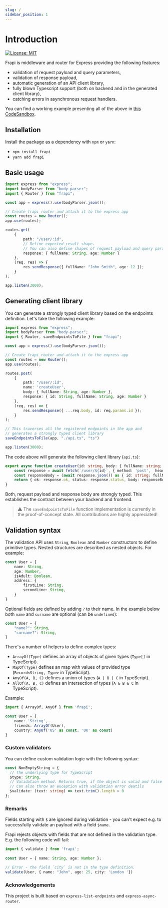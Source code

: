 ```yaml
---
slug: /
sidebar_position: 1
---
```


# Introduction

[![License: MIT](https://img.shields.io/badge/License-MIT-yellow.svg)](https://opensource.org/licenses/MIT)

Frapi is middleware and router for Express providing the following features:

- validation of request payload and query parameters,
- validation of response payload,
- automatic generation of an API client library,
- fully blown Typescript support (both on backend and in the generated client library),
- catching errors in asynchronous request handlers.

You can find a working example presenting all of the above in
[this CodeSandbox](https://codesandbox.io/s/ancient-morning-cd4vbo?file=/index.ts).

## Installation

Install the package as a dependency with `npm` or `yarn`:

- `npm install frapi`
- `yarn add frapi`

## Basic usage

```typescript
import express from "express";
import bodyParser from "body-parser";
import { Router } from "frapi";

const app = express().use(bodyParser.json());

// Create frapi router and attach it to the express app
const routes = new Router();
app.use(routes);

routes.get(
    {
        path: "/user/:id",
        // Define expected result shape. 
        // You can also define shapes of request payload and query parameters.
        response: { fullName: String, age: Number } 
    },
    (req, res) => {
        res.sendResponse({ fullName: "John Smith", age: 12 });
    }
);

app.listen(3000);
```

## Generating client library

You can generate a strongly typed client library based on the endpoints definition. Let's take the following example:

```typescript
import express from "express";
import bodyParser from "body-parser";
import { Router, saveEndpointsToFile } from "frapi";

const app = express().use(bodyParser.json());

// Create frapi router and attach it to the express app
const routes = new Router();
app.use(routes);

routes.post(
    {
        path: "/user/:id",
        name: 'createUser',
        body: { fullName: String, age: Number },
        response: { id: String, fullName: String, age: Number } 
    },
    (req, res) => {
        res.sendResponse({ ...req.body, id: req.params.id });
    }
);

// This traverses all the registered endpoints in the app and 
// generates a strongly typed client library
saveEndpointsToFile(app, "./api.ts", "ts")

app.listen(3000);
```

The code above will generate the following client library (`api.ts`):

```typescript
export async function createUser(id: string, body: { fullName: string; age: number }) {
    const response = await fetch(`/user/${id}`, { method: 'post',  headers: { 'Content-Type': 'application/json' }, body: JSON.stringify(body), });
    const responseBody = (await response.json()) as { id: string; fullName: string; age: number };
    return { ok: response.ok, status: response.status, body: responseBody, headers: response.headers, response };
}
```

Both, request payload and response body are strongly typed. This establishes the contract between
your backend and frontend.

> :warning: The `saveEndpointsToFile` function implementation is currently in the proof-of-concept state.
> All contributions are highly appreciated!

## Validation syntax

The validation API uses `String`, `Boolean` and `Number`  constructors to define primitive types.
Nested structures are described as nested objects. For example:

```typescript
const User = {
    name: String,
    age: Number,
    isAdult: Boolean,
    address: {
        firstLine: String,
        secondLine: String,
    }
}
```

Optional fields are defined by adding `?` to their name. In the example below
both `name` and `surname` are optional (can be `undefined`):

```typescript
const User = {
    "name?": String,
    "surname?": String,
}
```

There's a number of helpers to define complex types:

- `ArrayOf(Type)` defines an array of objects of given types (`Type[]` in TypeScript).
- `MapOf(Type)` defines an map with values of provided type (`Record<String, Type>` in TypeScript).
- `AnyOf(A, B, C)` defines a union of types (`A | B | C` in TypeScript).
- `AllOf(A, B, C)` defines an intersection of types (`A & B & C` in TypeScript).

Example:

```typescript
import { ArrayOf, AnyOf } from 'frapi';

const User = {
    name: 'String',
    friends: ArrayOf(User),                       
    country: AnyOf('US' as const, 'UK' as const) 
}
```

### Custom validators

You can define custom validation logic with the following syntax:

```typescript
const NonEmptyString = {
  // The underlying type for TypeScript
  $type: String,
  // Validation method. Returns true, if the object is valid and false otherwise.
  // Can also throw an exception with validation error deatils 
  $validate: (text: string) => text.trim().length > 0
};
```

### Remarks

Fields starting with `$` are ignored during validation - you can't expect e.g. to successfully validate
an payload with a field `$name`.

Frapi rejects objects with fields that are not defined in the validation type. E.g. the following code will fail:

```typescript
import { validate } from 'frapi';
    
const User = { name: String, age: Number };

// Error - the field `city` is not in the type definition. 
validate(User, { name: "John", age: 25, city: 'London '})
```


### Acknowledgements

This project is built based on `express-list-endpoints` and `express-async-router`.
